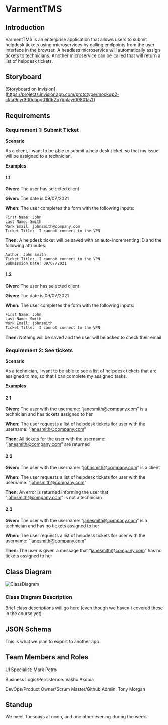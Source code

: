 # VarmentTMS

## Introduction

VarmentTMS is an enterprise application that allows users to submit helpdesk tickets using microservices by calling endpoints from the user interface in the browser. 
A headless microservice will automatically assign tickets to technicians. Another microservice can be called that will return a list of helpdesk tickets.

## Storyboard

[Storyboard on Invision] (https://projects.invisionapp.com/prototype/mockup2-ckta9nyr300cbpg01li1h2q7j/play/00801a7f)

## Requirements

### Requirement 1: Submit Ticket

**Scenario**

As a client, I want to be able to submit a help desk ticket, so that my issue will be assigned to a technician.

**Examples**

#### 1.1

**Given:** The user has selected client 

**Given:** The date is 09/07/2021

**When:** The user completes the form with the following inputs:

    First Name: John
    Last Name: Smith
    Work Email: johnsmith@company.com
    Ticket Title:  I cannot connect to the VPN

**Then:**  A helpdesk ticket will be saved with an auto-incrementing ID and the following attributes:

    Author: John Smith
    Ticket Title:  I cannot connect to the VPN
    Submission Date: 09/07/2021

#### 1.2

**Given:** The user has selected client 

**Given:** The date is 09/07/2021

**When:** The user completes the form with the following inputs: 

    First Name: John
    Last Name: Smith
    Work Email: johnsmith
    Ticket Title:  I cannot connect to the VPN
    
**Then:** Nothing will be saved and the user will be asked to check their email


### Requirement 2: See tickets

**Scenario**

As a technician, I want to be able to see a list of helpdesk tickets that are assigned to me, so that I can complete my assigned tasks.

**Examples**

#### 2.1

**Given:** The user with the username: “janesmith@company.com” is a technician and has tickets assigned to her

**When:** The user requests a list of helpdesk tickets for user with the username: “janesmith@company.com”

**Then:** All tickets for the user with the username: “janesmith@company.com” are returned

#### 2.2

**Given:** The user with the username: “johnsmith@company.com” is a client

**When:** The user requests a list of helpdesk tickets for user with the username: “johnsmith@company.com”

**Then:** An error is returned informing the user that “johnsmith@company.com” is not a technician

#### 2.3

**Given:** The user with the username: “janesmith@company.com” is a technician and has no tickets assigned to her

**When:** The user requests a list of helpdesk tickets for user with the username: “janesmith@company.com”

**Then:** The user is given a message that “janesmith@company.com” has no tickets assigned to her


## Class Diagram

![ClassDiagram](https://user-images.githubusercontent.com/18401408/132527467-f147b55a-6c9e-4bc5-8742-5fb2b3687761.png)

### Class Diagram Description

Brief class descriptions will go here (even though we haven't covered these in the course yet)

## JSON Schema

This is what we plan to export to another app.

## Team Members and Roles

UI Specialist: Mark Petro

Business Logic/Persistence: Vakho Akobia

DevOps/Product Owner/Scrum Master/Github Admin: Tony Morgan

## Standup 

We meet Tuesdays at noon, and one other evening during the week.
